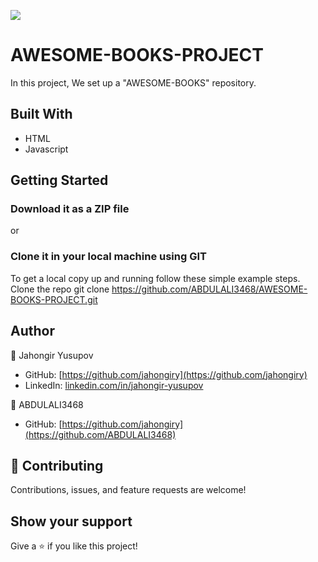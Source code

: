 ![](https://img.shields.io/badge/Microverse-blueviolet)

# AWESOME-BOOKS-PROJECT

In this project, We set up a "AWESOME-BOOKS" repository.

## Built With

- HTML
- Javascript

## Getting Started

### Download it as a ZIP file

or

### Clone it in your local machine using GIT

To get a local copy up and running follow these simple example steps.
Clone the repo
   git clone https://github.com/ABDULALI3468/AWESOME-BOOKS-PROJECT.git

## Author

👤 Jahongir Yusupov

- GitHub: [https://github.com/jahongiry](https://github.com/jahongiry)
- LinkedIn: [linkedin.com/in/jahongir-yusupov](linkedin.com/in/jahongir-yusupov)

👤 ABDULALI3468

- GitHub: [https://github.com/jahongiry](https://github.com/ABDULALI3468)

## 🤝 Contributing

Contributions, issues, and feature requests are welcome!

## Show your support

Give a ⭐️ if you like this project!
